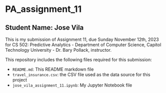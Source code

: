 # PA_assignment_11

## Student Name: Jose Vila

This is my submission of Assignment 11, due Sunday November 12th, 2023 for CS 502: Predictive Analytics - 
Department of Computer Science, Capitol Technology University - Dr. Bary Pollack, instructor.

This repository includes the following files required for this submission:
* `README.md`: This README markdown file
* `travel_insurance.csv`: the CSV file used as the data source for this project
* `jose_vila_assignment_11.ipynb`: My Jupyter Notebook file
